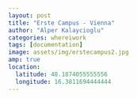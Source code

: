 ```yaml
---
layout: post
title: "Erste Campus - Vienna"
author: "Alper Kalaycioglu"
categories: whereiwork
tags: [documentation]
image: assets/img/erstecampus2.jpg
amp: true
location:
  latitude: 48.1874055555556
  longitude: 16.3811694444444
---
```

